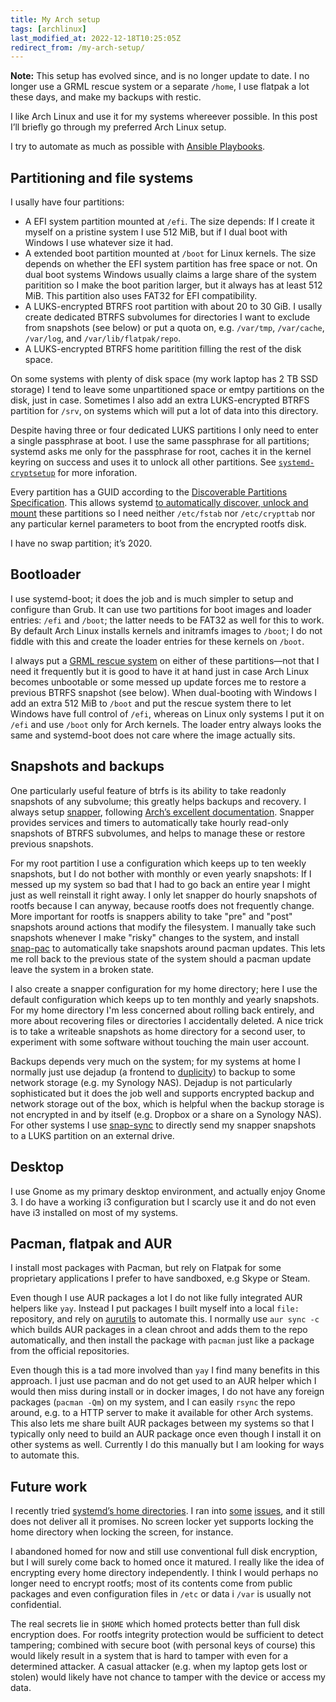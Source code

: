 ```yaml
---
title: My Arch setup
tags: [archlinux]
last_modified_at: 2022-12-18T10:25:05Z
redirect_from: /my-arch-setup/
---
```


**Note:** This setup has evolved since, and is no longer update to date.
I no longer use a GRML rescue system or a separate `/home`, I use flatpak a lot these days, and make my backups with restic.

I like Arch Linux and use it for my systems whereever possible. In this post I’ll briefly go through my preferred Arch Linux setup.

<!--more-->

I try to automate as much as possible with [Ansible Playbooks](https://github.com/swsnr/dotfiles/tree/9916a93e9a3cb23bd1c805fa3b364255d85a800c/playbooks).

## Partitioning and file systems

I usally have four partitions:

* A EFI system partition mounted at `/efi`. The size depends: If I create it myself on a pristine system I use 512 MiB, but if I dual boot with Windows I use whatever size it had.
* A extended boot partition mounted at `/boot` for Linux kernels. The size depends on whether the EFI system partition has free space or not. On dual boot systems Windows usually claims a large share of the system paritition so I make the boot parition larger, but it always has at least 512 MiB. This partition also uses FAT32 for EFI compatibility.
* A LUKS-encrypted BTRFS root partition with about 20 to 30 GiB. I usally create dedicated BTRFS subvolumes for directories I want to exclude from snapshots (see below) or put a quota on, e.g.  `/var/tmp`, `/var/cache`, `/var/log`, and `/var/lib/flatpak/repo`.
* A LUKS-encrypted BTRFS home paritition filling the rest of the disk space.

On some systems with plenty of disk space (my work laptop has 2 TB SSD storage) I tend to leave some unpartitioned space or emtpy partitions on the disk, just in case. Sometimes I also add an extra LUKS-encrypted BTRFS partition for `/srv`, on systems which will put a lot of data into this directory.

Despite having three or four dedicated LUKS partitions I only need to enter a single passphrase at boot.  I use the same passphrase for all partitions; systemd asks me only for the passphrase for root, caches it in the kernel keyring on success and uses it to unlock all other partitions. See [`systemd-cryptsetup`](https://www.freedesktop.org/software/systemd/man/systemd-cryptsetup@.service.html) for more inforation.

Every partition has a GUID according to the [Discoverable Partitions Specification](https://systemd.io/DISCOVERABLE_PARTITIONS/). This allows systemd [to automatically discover, unlock and mount](https://www.freedesktop.org/software/systemd/man/systemd-gpt-auto-generator.html#) these partitions so I need neither `/etc/fstab` nor `/etc/crypttab` nor any particular kernel parameters to boot from the encrypted rootfs disk.

I have no swap partition; it’s 2020.

## Bootloader

I use systemd-boot; it does the job and is much simpler to setup and configure than Grub. It can use two partitions for boot images and loader entries: `/efi` and `/boot`; the latter needs to be FAT32 as well for this to work.
By default Arch Linux installs kernels and initramfs images to `/boot`; I do not fiddle with this and create the loader entries for these kernels on `/boot`.

I always put a [GRML rescue system](https://wiki.archlinux.org/index.php/Systemd-boot#Grml_on_ESP) on either of these partitions—not that I need it frequently but it is good to have it at hand just in case Arch Linux becomes unbootable or some messed up update forces me to restore a previous BTRFS snapshot (see below). When dual-booting with Windows I add an extra 512 MiB to `/boot` and put the rescue system there to let Windows have full control of `/efi`, whereas on Linux only systems I put it on `/efi` and use `/boot` only for Arch kernels. The loader entry always looks the same and systemd-boot does not care where the image actually sits.

## Snapshots and backups

One particularly useful feature of btrfs is its ability to take readonly snapshots of any subvolume; this greatly helps backups and recovery. I always setup [snapper](https://github.com/openSUSE/snapper), following [Arch’s excellent documentation](https://wiki.archlinux.org/index.php/Snapper). Snapper provides services and timers to automatically take hourly read-only snapshots of BTRFS subvolumes, and helps to manage these or restore previous snapshots.

For my root partition I use a configuration which keeps up to ten weekly snapshots, but I do not bother with monthly or even yearly snapshots:  If I messed up my system so bad that I had to go back an entire year I might just as well reinstall it right away. I only let snapper do hourly snapshots of rootfs because I can anyway, because rootfs does not frequently change. More important for rootfs is snappers ability to take "pre" and "post" snapshots around actions that modify the filesystem. I manually take such snapshots whenever I make "risky" changes to the system, and install [snap-pac](https://github.com/wesbarnett/snap-pac) to automatically take snapshots around pacman updates. This lets me roll back to the previous state of the system should a pacman update leave the system in a broken state.

I also create a snapper configuration for my home directory; here I use the default configuration which keeps up to ten monthly and yearly snapshots. For my home directory I'm less concerned about rolling back entirely, and more about recovering files or directories I accidentally deleted. A nice trick is to take a writeable snapshots as home directory for a second user, to experiment with some software without touching the main user account.

Backups depends very much on the system; for my systems at home I normally just use dejadup (a frontend to [duplicity](https://www.nongnu.org/duplicity/)) to backup to some network storage (e.g. my Synology NAS). Dejadup is not particularly sophisticated but it does the job well and supports encrypted backup and network storage out of the box, which is helpful when the backup storage is not encrypted in and by itself (e.g. Dropbox or a share on a Synology NAS). For other systems I use [snap-sync](https://github.com/wesbarnett/snap-sync) to directly send my snapper snapshots to a LUKS partition on an external drive.

## Desktop

I use Gnome as my primary desktop environment, and actually enjoy Gnome 3.
I do have a working i3 configuration but I scarcly use it and do not even have i3 installed on most of my systems.

## Pacman, flatpak and AUR

I install most packages with Pacman, but rely on Flatpak for some proprietary applications I prefer to have sandboxed, e.g Skype or Steam.

Even though I use AUR packages a lot I do not like fully integrated AUR helpers like `yay`. Instead I put packages I built myself into a local `file:` repository, and rely on [aurutils](https://github.com/AladW/aurutils) to automate this. I normally use `aur sync -c` which builds AUR packages in a clean chroot and adds them to the repo automatically, and then install the package with `pacman` just like a package from the official repositories.

Even though this is a tad more involved than `yay` I find many benefits in this approach. I just use pacman and do not get used to an AUR helper which I would then miss during install or in docker images, I do not have any foreign packages (`pacman -Qm`) on my system, and I can easily `rsync` the repo around, e.g. to a HTTP server to make it available for other Arch systems. This also lets me share built AUR packages between my systems so that I typically only need to build an AUR package once even though I install it on other systems as well. Currently I do this manually but I am looking for ways to automate this.

## Future work

I recently tried [systemd’s home directories](https://systemd.io/HOME_DIRECTORY/). I ran into [some](https://bugs.archlinux.org/task/67658) [issues](https://gitlab.gnome.org/GNOME/gnome-keyring/-/issues/59), and it still does not deliver all it promises. No screen locker yet supports locking the home directory when locking the screen, for instance.

I abandoned homed for now and still use conventional full disk encryption, but I will surely come back to homed once it matured. I really like the idea of encrypting every home directory independently. I think I would perhaps no longer need to encrypt rootfs; most of its contents come from public packages and even configuration files in `/etc` or data i `/var` is usually not confidential.

The real secrets lie in `$HOME` which homed protects better than full disk encryption does. For rootfs integrity protection would be sufficient to detect tampering; combined with secure boot (with personal keys of course) this would likely result in a system that is hard to tamper with even for a determined attacker. A casual attacker (e.g. when my laptop gets lost or stolen) would likely have not chance to tamper with the device or access my data.
